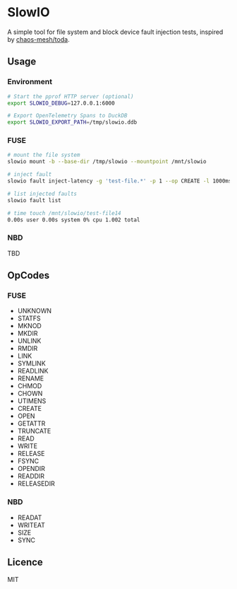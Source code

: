 # SlowIO

A simple tool for file system and block device fault injection tests,
inspired by [chaos-mesh/toda](https://github.com/chaos-mesh/toda).

## Usage

### Environment

```bash
# Start the pprof HTTP server (optional)
export SLOWIO_DEBUG=127.0.0.1:6000

# Export OpenTelemetry Spans to DuckDB
export SLOWIO_EXPORT_PATH=/tmp/slowio.ddb
```

### FUSE

```bash
# mount the file system
slowio mount -b --base-dir /tmp/slowio --mountpoint /mnt/slowio

# inject fault
slowio fault inject-latency -g 'test-file.*' -p 1 --op CREATE -l 1000ms

# list injected faults
slowio fault list

# time touch /mnt/slowio/test-file14
0.00s user 0.00s system 0% cpu 1.002 total
```

### NBD

TBD

## OpCodes

### FUSE

- UNKNOWN
- STATFS
- MKNOD
- MKDIR
- UNLINK
- RMDIR
- LINK
- SYMLINK
- READLINK
- RENAME
- CHMOD
- CHOWN
- UTIMENS
- CREATE
- OPEN
- GETATTR
- TRUNCATE
- READ
- WRITE
- RELEASE
- FSYNC
- OPENDIR
- READDIR
- RELEASEDIR

### NBD

- READAT
- WRITEAT
- SIZE
- SYNC

## Licence

MIT
